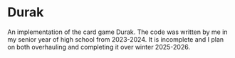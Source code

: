 # Durak
An implementation of the card game Durak.
The code was written by me in my senior year of high school from 2023-2024. It is incomplete and I plan on both overhauling and completing it over winter 2025-2026.
